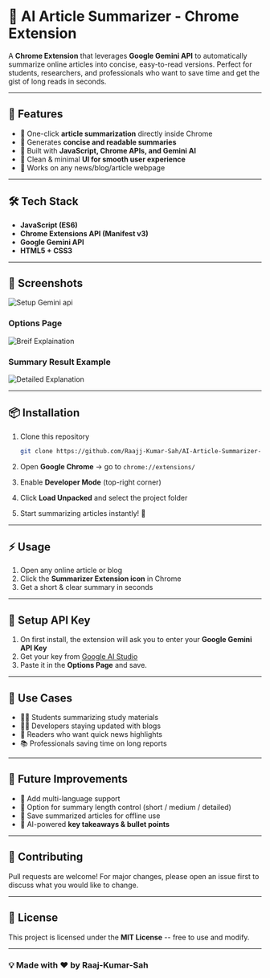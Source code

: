 ﻿# 📰 AI Article Summarizer - Chrome Extension

A **Chrome Extension** that leverages **Google Gemini API** to
automatically summarize online articles into concise, easy-to-read
versions. 
Perfect for students, researchers, and professionals who want to save
time and get the gist of long reads in seconds.

------------------------------------------------------------------------

## 🚀 Features

-   🔹 One-click **article summarization** directly inside Chrome 
-   🔹 Generates **concise and readable summaries** 
-   🔹 Built with **JavaScript, Chrome APIs, and Gemini AI** 
-   🔹 Clean & minimal **UI for smooth user experience** 
-   🔹 Works on any news/blog/article webpage

------------------------------------------------------------------------

## 🛠️ Tech Stack

-   **JavaScript (ES6)** 
-   **Chrome Extensions API (Manifest v3)** 
-   **Google Gemini API** 
-   **HTML5 + CSS3**

------------------------------------------------------------------------

## 📸 Screenshots
![Setup Gemini api](../Screenshots/1.jpg)  

### Options Page  
![Breif Explaination](../Screenshots/2.jpg)  

### Summary Result Example  
![Detailed Explanation](../Screenshots/3.jpg) 

------------------------------------------------------------------------

## 📦 Installation

1.  Clone this repository

    ``` bash
    git clone https://github.com/Raajj-Kumar-Sah/AI-Article-Summarizer-Extension.git
    ```

2.  Open **Google Chrome** → go to `chrome://extensions/`

3.  Enable **Developer Mode** (top-right corner)

4.  Click **Load Unpacked** and select the project folder

5.  Start summarizing articles instantly! 🎉

------------------------------------------------------------------------

## ⚡ Usage

1.  Open any online article or blog
2.  Click the **Summarizer Extension icon** in Chrome
3.  Get a short & clear summary in seconds

------------------------------------------------------------------------

## 🔑 Setup API Key

1.  On first install, the extension will ask you to enter your **Google
    Gemini API Key** 
2.  Get your key from [Google AI
    Studio](https://makersuite.google.com/app/apikey) 
3.  Paste it in the **Options Page** and save.

------------------------------------------------------------------------

## 🎯 Use Cases

-   🧑‍🎓 Students summarizing study materials
-   👨‍💻 Developers staying updated with blogs
-   📰 Readers who want quick news highlights
-   📚 Professionals saving time on long reports

------------------------------------------------------------------------

## 🔮 Future Improvements

-   📌 Add multi-language support
-   📌 Option for summary length control (short / medium / detailed) 
-   📌 Save summarized articles for offline use 
-   📌 AI-powered **key takeaways & bullet points**

------------------------------------------------------------------------

## 🤝 Contributing

Pull requests are welcome! For major changes, please open an issue first
to discuss what you would like to change.

------------------------------------------------------------------------

## 📜 License

This project is licensed under the **MIT License** -- free to use and
modify.

------------------------------------------------------------------------

### 💡 Made with ❤️ by  Raaj-Kumar-Sah 





